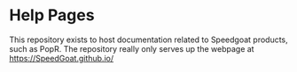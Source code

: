# Help Pages
This repository exists to host documentation related to Speedgoat products, such as PopR.  The repository really only serves up the webpage at https://SpeedGoat.github.io/
